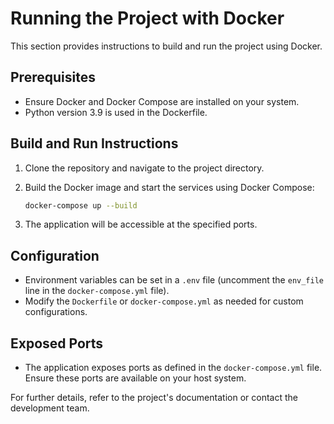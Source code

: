 # Running the Project with Docker

This section provides instructions to build and run the project using Docker.

## Prerequisites

- Ensure Docker and Docker Compose are installed on your system.
- Python version 3.9 is used in the Dockerfile.

## Build and Run Instructions

1. Clone the repository and navigate to the project directory.
2. Build the Docker image and start the services using Docker Compose:

   ```bash
   docker-compose up --build
   ```

3. The application will be accessible at the specified ports.

## Configuration

- Environment variables can be set in a `.env` file (uncomment the `env_file` line in the `docker-compose.yml` file).
- Modify the `Dockerfile` or `docker-compose.yml` as needed for custom configurations.

## Exposed Ports

- The application exposes ports as defined in the `docker-compose.yml` file. Ensure these ports are available on your host system.

For further details, refer to the project's documentation or contact the development team.